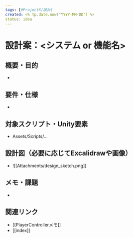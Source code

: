 ```yaml
---
tags: [#ProjectX/設計]
created: <% tp.date.now("YYYY-MM-DD") %>
status: idea
---
```


# 設計案：<システム or 機能名>

## 概要・目的
- 

## 要件・仕様
- 

## 対象スクリプト・Unity要素
- Assets/Scripts/...

## 設計図（必要に応じてExcalidrawや画像）
- ![[Attachments/design_sketch.png]]

## メモ・課題
- 

## 関連リンク
- [[PlayerControllerメモ]]
- [[index]]
